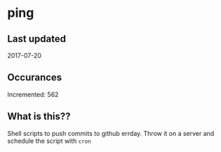 # ping

## Last updated
2017-07-20

## Occurances
Incremented: 562

## What is this??
Shell scripts to push commits to github errday. Throw it on a server and schedule the script with `cron`


